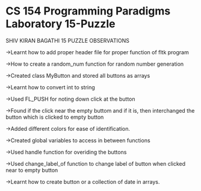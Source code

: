 # CS 154	Programming Paradigms Laboratory 15-Puzzle

 
SHIV KIRAN BAGATHI	15 PUZZLE OBSERVATIONS

->Learnt how to add proper header file for proper function of fltk program

->How to create a random_num function for random number generation 

->Created class MyButton and stored all buttons as arrays

->Learnt how to convert int to string

->Used FL_PUSH for noting down click at the button

->Found if the click near the empty buttom and if it is, then interchanged the button which is clicked 
to empty button

->Added different colors for ease of identification.

->Created global variables to access in between functions

->Used handle function for overiding the buttons

->Used change_label_of function to change label of button when clicked near to empty button

->Learnt how to create button or a collection of date in arrays.


